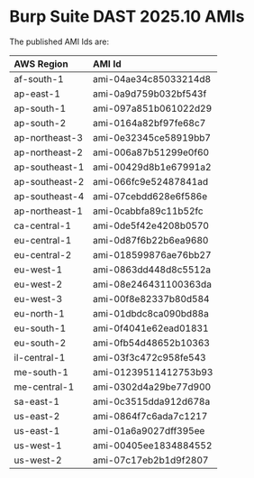 # Burp Suite DAST 2025.10 AMIs

The published AMI Ids are:

| AWS Region | AMI Id |
| :--------- | :----- |
| af-south-1 | ami-04ae34c85033214d8 |
| ap-east-1 | ami-0a9d759b032bf543f |
| ap-south-1 | ami-097a851b061022d29 |
| ap-south-2 | ami-0164a82bf97fe68c7 |
| ap-northeast-3 | ami-0e32345ce58919bb7 |
| ap-northeast-2 | ami-006a87b51299e0f60 |
| ap-southeast-1 | ami-00429d8b1e67991a2 |
| ap-southeast-2 | ami-066fc9e52487841ad |
| ap-southeast-4 | ami-07cebdd628e6f586e |
| ap-northeast-1 | ami-0cabbfa89c11b52fc |
| ca-central-1 | ami-0de5f42e4208b0570 |
| eu-central-1 | ami-0d87f6b22b6ea9680 |
| eu-central-2 | ami-018599876ae76bb27 |
| eu-west-1 | ami-0863dd448d8c5512a |
| eu-west-2 | ami-08e246431100363da |
| eu-west-3 | ami-00f8e82337b80d584 |
| eu-north-1 | ami-01dbdc8ca090bd88a |
| eu-south-1 | ami-0f4041e62ead01831 |
| eu-south-2 | ami-0fb54d48652b10363 |
| il-central-1 | ami-03f3c472c958fe543 |
| me-south-1 | ami-01239511412753b93 |
| me-central-1 | ami-0302d4a29be77d900 |
| sa-east-1 | ami-0c3515dda912d678a |
| us-east-2 | ami-0864f7c6ada7c1217 |
| us-east-1 | ami-01a6a9027dff395ee |
| us-west-1 | ami-00405ee1834884552 |
| us-west-2 | ami-07c17eb2b1d9f2807 |

